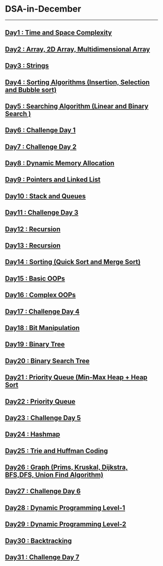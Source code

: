 # DSA-in-December

---

## [Day1 : Time and Space Complexity](./Resources/Day1.md)

## [Day2 : Array, 2D Array, Multidimensional Array](./Resources/Day2.md)

## [Day3 : Strings](./Resources/Day3.md)

## [Day4 : Sorting Algorithms (Insertion, Selection and Bubble sort)](./Resources/Day4.md)

## [Day5 : Searching Algorithm (Linear and Binary Search )](./Resources/Day5.md)

## [Day6 : Challenge Day 1](./Resources/Day6.md)

## [Day7 : Challenge Day 2](./Resources/Day7.md)

## [Day8 : Dynamic Memory Allocation](./Resources/Day8.md)

## [Day9 : Pointers and Linked List](./Resources/Day9.md)

## [Day10 : Stack and Queues](./Resources/Day10.md)

## [Day11 : Challenge Day 3](./Resources/Day11.md)

## [Day12 : Recursion](./Resources/Day12.md)

## [Day13 : Recursion](./Resources/Day13.md)

## [Day14 : Sorting (Quick Sort and Merge Sort)](./Resources/Day14.md)

## [Day15 : Basic OOPs](./Resources/Day15.md)

## [Day16 : Complex OOPs](./Resources/Day16.md)

## [Day17 : Challenge Day 4](./Resources/Day17.md)

## [Day18 : Bit Manipulation](./Resources/Day18.md)

## [Day19 : Binary Tree](./Resources/Day19.md)

## [Day20 : Binary Search Tree](./Resources/Day20.md)

## [Day21 : Priority Queue (Min-Max Heap + Heap Sort](./Resources/Day21.md)

## [Day22 : Priority Queue](./Resources/Day22.md)

## [Day23 : Challenge Day 5](./Resources/Day23.md)

## [Day24 : Hashmap](./Resources/Day24.md)

## [Day25 : Trie and Huffman Coding](./Resources/Day25.md)

## [Day26 : Graph (Prims, Kruskal, Dijkstra, BFS,DFS, Union Find Algorithm)](./Resources/Day26.md)

## [Day27 : Challenge Day 6](./Resources/Day27.md)

## [Day28 : Dynamic Programming Level-1](./Resources/Day28.md)

## [Day29 : Dynamic Programming Level-2](./Resources/Day29.md)

## [Day30 : Backtracking](./Resources/Day30.md)

## [Day31 : Challenge Day 7](./Resources/Day31.md)
